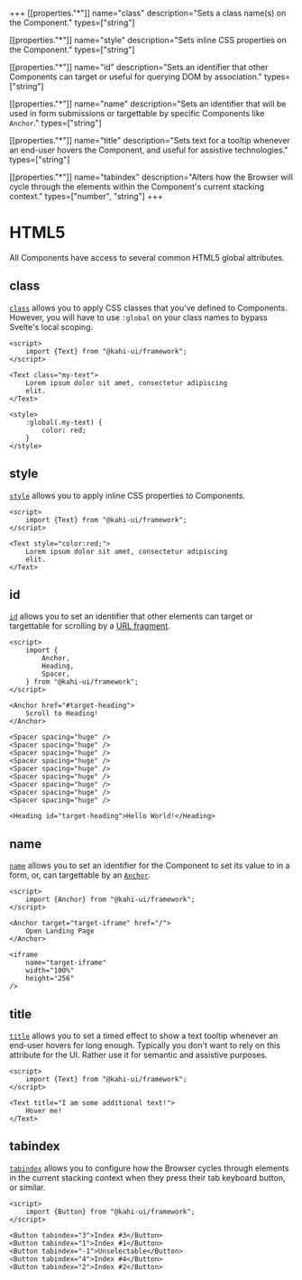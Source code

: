 +++
[[properties."*"]]
name="class"
description="Sets a class name(s) on the Component."
types=["string"]

[[properties."*"]]
name="style"
description="Sets inline CSS properties on the Component."
types=["string"]

[[properties."*"]]
name="id"
description="Sets an identifier that other Components can target or useful for querying DOM by association."
types=["string"]

[[properties."*"]]
name="name"
description="Sets an identifier that will be used in form submissions or targettable by specific Components like <code>Anchor</code>."
types=["string"]

[[properties."*"]]
name="title"
description="Sets text for a tooltip whenever an end-user hovers the Component, and useful for assistive technologies."
types=["string"]

[[properties."*"]]
name="tabindex"
description="Alters how the Browser will cycle through the elements within the Component's current stacking context."
types=["number", "string"]
+++

# HTML5

All Components have access to several common HTML5 global attributes.

## class

[`class`](https://developer.mozilla.org/en-US/docs/Web/HTML/Global_attributes/class) allows you to apply CSS classes that you've defined to Components. However, you will have to use `:global` on your class names to bypass Svelte's local scoping.

```svelte repl HTML5 class
<script>
    import {Text} from "@kahi-ui/framework";
</script>

<Text class="my-text">
    Lorem ipsum dolor sit amet, consectetur adipiscing
    elit.
</Text>

<style>
    :global(.my-text) {
        color: red;
    }
</style>
```

## style

[`style`](https://developer.mozilla.org/en-US/docs/Web/HTML/Global_attributes/style) allows you to apply inline CSS properties to Components.

```svelte repl HTML5 style
<script>
    import {Text} from "@kahi-ui/framework";
</script>

<Text style="color:red;">
    Lorem ipsum dolor sit amet, consectetur adipiscing
    elit.
</Text>
```

## id

[`id`](https://developer.mozilla.org/en-US/docs/Web/HTML/Global_attributes/id) allows you to set an identifier that other elements can target or targettable for scrolling by a [URL fragment](https://developer.mozilla.org/en-US/docs/Web/API/URL/hash).

```svelte repl HTML5 id
<script>
    import {
        Anchor,
        Heading,
        Spacer,
    } from "@kahi-ui/framework";
</script>

<Anchor href="#target-heading">
    Scroll to Heading!
</Anchor>

<Spacer spacing="huge" />
<Spacer spacing="huge" />
<Spacer spacing="huge" />
<Spacer spacing="huge" />
<Spacer spacing="huge" />
<Spacer spacing="huge" />
<Spacer spacing="huge" />
<Spacer spacing="huge" />
<Spacer spacing="huge" />

<Heading id="target-heading">Hello World!</Heading>
```

## name

[`name`](https://developer.mozilla.org/en-US/docs/Web/HTML/Global_attributes/name) allows you to set an identifier for the Component to set its value to in a form, or, can targettable by an [`Anchor`](../navigation/anchor.md).

```svelte repl HTML5 name
<script>
    import {Anchor} from "@kahi-ui/framework";
</script>

<Anchor target="target-iframe" href="/">
    Open Landing Page
</Anchor>

<iframe
    name="target-iframe"
    width="100%"
    height="256"
/>
```

## title

[`title`](https://developer.mozilla.org/en-US/docs/Web/HTML/Global_attributes/title) allows you to set a timed effect to show a text tooltip whenever an end-user hovers for long enough. Typically you don't want to rely on this attribute for the UI. Rather use it for semantic and assistive purposes.

```svelte repl HTML5 title
<script>
    import {Text} from "@kahi-ui/framework";
</script>

<Text title="I am some additional text!">
    Hover me!
</Text>
```

## tabindex

[`tabindex`](https://developer.mozilla.org/en-US/docs/Web/HTML/Global_attributes/tabindex) allows you to configure how the Browser cycles through elements in the current stacking context when they press their tab keyboard button, or similar.

```svelte repl HTML5 tabindex
<script>
    import {Button} from "@kahi-ui/framework";
</script>

<Button tabindex="3">Index #3</Button>
<Button tabindex="1">Index #1</Button>
<Button tabindex="-1">Unselectable</Button>
<Button tabindex="4">Index #4</Button>
<Button tabindex="2">Index #2</Button>
```
